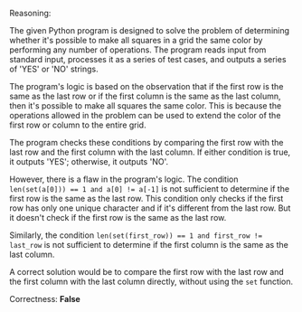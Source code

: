 Reasoning:

The given Python program is designed to solve the problem of determining whether it's possible to make all squares in a grid the same color by performing any number of operations. The program reads input from standard input, processes it as a series of test cases, and outputs a series of 'YES' or 'NO' strings.

The program's logic is based on the observation that if the first row is the same as the last row or if the first column is the same as the last column, then it's possible to make all squares the same color. This is because the operations allowed in the problem can be used to extend the color of the first row or column to the entire grid.

The program checks these conditions by comparing the first row with the last row and the first column with the last column. If either condition is true, it outputs 'YES'; otherwise, it outputs 'NO'.

However, there is a flaw in the program's logic. The condition `len(set(a[0])) == 1 and a[0] != a[-1]` is not sufficient to determine if the first row is the same as the last row. This condition only checks if the first row has only one unique character and if it's different from the last row. But it doesn't check if the first row is the same as the last row.

Similarly, the condition `len(set(first_row)) == 1 and first_row != last_row` is not sufficient to determine if the first column is the same as the last column.

A correct solution would be to compare the first row with the last row and the first column with the last column directly, without using the `set` function.

Correctness: **False**